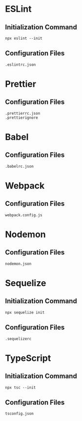 # ESLint

## Initialization Command

    npx eslint --init

## Configuration Files

    .eslintrc.json

# Prettier

## Configuration Files

    .prettierrc.json
    .prettierignore

# Babel

## Configuration Files

    .babelrc.json

# Webpack

## Configuration Files

    webpack.config.js

# Nodemon

## Configuration Files

    nodemon.json

# Sequelize

## Initialization Command

    npx sequelize init

## Configuration Files

    .sequelizerc

# TypeScript

## Initialization Command

    npx tsc --init

## Configuration Files

    tsconfig.json
